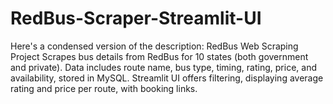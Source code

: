 # RedBus-Scraper-Streamlit-UI
 Here's a condensed version of the description:  RedBus Web Scraping Project Scrapes bus details from RedBus for 10 states (both government and private). Data includes route name, bus type, timing, rating, price, and availability, stored in MySQL. Streamlit UI offers filtering, displaying average rating and price per route, with booking links.
